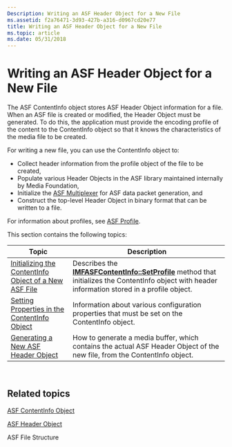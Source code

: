 ```yaml
---
Description: Writing an ASF Header Object for a New File
ms.assetid: f2a76471-3d93-427b-a316-d0967cd20e77
title: Writing an ASF Header Object for a New File
ms.topic: article
ms.date: 05/31/2018
---
```


# Writing an ASF Header Object for a New File

The ASF ContentInfo object stores ASF Header Object information for a file. When an ASF file is created or modified, the Header Object must be generated. To do this, the application must provide the encoding profile of the content to the ContentInfo object so that it knows the characteristics of the media file to be created.

For writing a new file, you can use the ContentInfo object to:

-   Collect header information from the profile object of the file to be created,
-   Populate various Header Objects in the ASF library maintained internally by Media Foundation,
-   Initialize the [ASF Multiplexer](asf-multiplexer.md) for ASF data packet generation, and
-   Construct the top-level Header Object in binary format that can be written to a file.

For information about profiles, see [ASF Profile](asf-profile.md).

This section contains the following topics:



| Topic                                                                                                              | Description                                                                                                                                                                            |
|--------------------------------------------------------------------------------------------------------------------|----------------------------------------------------------------------------------------------------------------------------------------------------------------------------------------|
| [Initializing the ContentInfo Object of a New ASF File](initializing-the-contentinfo-object-of-a-new-asf-file.md) | Describes the [**IMFASFContentInfo::SetProfile**](/windows/desktop/api/wmcontainer/nf-wmcontainer-imfasfcontentinfo-setprofile) method that initializes the ContentInfo object with header information stored in a profile object. |
| [Setting Properties in the ContentInfo Object](setting-properties-in-the-contentinfo-object.md)                   | Information about various configuration properties that must be set on the ContentInfo object.                                                                                         |
| [Generating a New ASF Header Object](generating-a-new-asf-header-object.md)                                       | How to generate a media buffer, which contains the actual ASF Header Object of the new file, from the ContentInfo object.                                                              |



 

## Related topics

<dl> <dt>

[ASF ContentInfo Object](asf-contentinfo-object.md)
</dt> <dt>

[ASF Header Object](asf-file-structure.md)
</dt> <dt>

ASF File Structure
</dt> </dl>

 

 




